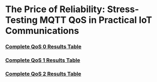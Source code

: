 # The Price of Reliability: Stress-Testing MQTT QoS in Practical IoT Communications

### [Complete QoS 0 Results Table](https://wow-institute-of-systems-and-robotics.github.io/MQTT-Stress-Testing-Results/QoS0_Results.html)

### [Complete QoS 1 Results Table](https://wow-institute-of-systems-and-robotics.github.io/MQTT-Stress-Testing-Results/QoS0_Results.html)

### [Complete QoS 2 Results Table](https://wow-institute-of-systems-and-robotics.github.io/MQTT-Stress-Testing-Results/QoS0_Results.html)

